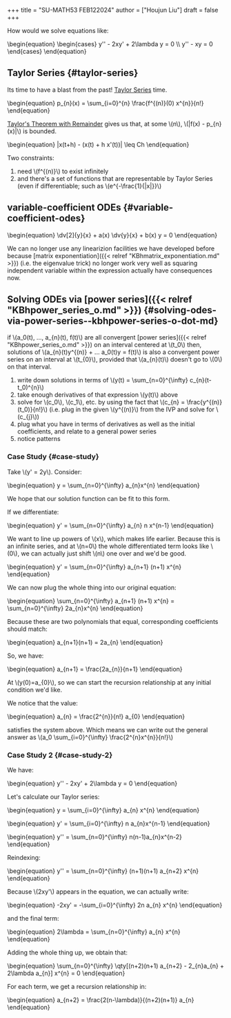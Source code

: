 +++
title = "SU-MATH53 FEB122024"
author = ["Houjun Liu"]
draft = false
+++

How would we solve equations like:

\begin{equation}
\begin{cases}
y'' - 2xy' + 2\lambda y = 0 \\\\
y'' - xy = 0
\end{cases}
\end{equation}


## Taylor Series {#taylor-series}

Its time to have a blast from the past! [Taylor Series](#taylor-series) time.

\begin{equation}
p\_{n}(x) = \sum\_{i=0}^{n} \frac{f^{(n)}(0) x^{n}}{n!}
\end{equation}

[Taylor's Theorem with Remainder](#taylor-series) gives us that, at some \\(n\\), \\(|f(x) - p\_{n}(x)|\\) is bounded.

\begin{equation}
|x(t+h) - (x(t) + h x'(t))| \leq Ch
\end{equation}

Two constraints:

1.  need \\(f^{(n)}\\) to exist infinitely
2.  and there's a set of functions that are representable by Taylor Series (even if differentiable; such as \\(e^{-\frac{1}{|x|}}\\)


## variable-coefficient ODEs {#variable-coefficient-odes}

\begin{equation}
\dv[2]{y}{x} + a(x) \dv{y}{x} + b(x) y = 0
\end{equation}

We can no longer use any linearizion facilities we have developed before because [matrix exponentiation]({{< relref "KBhmatrix_exponentiation.md" >}}) (i.e. the eigenvalue trick) no longer work very well as squaring independent variable within the expression actually have consequences now.


## Solving ODEs via [power series]({{< relref "KBhpower_series_o.md" >}}) {#solving-odes-via-power-series--kbhpower-series-o-dot-md}

if \\(a\_0(t), ..., a\_{n}(t), f(t)\\) are all convergent [power series]({{< relref "KBhpower_series_o.md" >}}) on an interval centered at \\(t\_0\\) then, solutions of \\(a\_{n}(t)y^{(n)} + ... a\_0(t)y = f(t)\\) is also a convergent power series on an interval at \\(t\_{0}\\), provided that \\(a\_{n}(t)\\) doesn't go to \\(0\\) on that interval.

1.  write down solutions in terms of \\(y(t) = \sum\_{n=0}^{\infty} c\_{n}(t-t\_0)^{n}\\)
2.  take enough derivatives of that expression \\(y(t)\\) above
3.  solve for \\(c\_0\\), \\(c\_1\\), etc. by using the fact that \\(c\_{n} = \frac{y^{(n)}(t\_0)}{n!}\\) (i.e. plug in the given \\(y^{(n)}\\) from the IVP and solve for \\(c\_{j}\\))
4.  plug what you have in terms of derivatives as well as the initial coefficients, and relate to a general power series
5.  notice patterns


### Case Study {#case-study}

Take \\(y' = 2y\\). Consider:

\begin{equation}
y = \sum\_{n=0}^{\infty} a\_{n}x^{n}
\end{equation}

We hope that our solution function can be fit to this form.

If we differentiate:

\begin{equation}
y' = \sum\_{n=0}^{\infty} a\_{n} n x^{n-1}
\end{equation}

We want to line up powers of \\(x\\), which makes life earlier. Because this is an infinite series, and at \\(n=0\\) the whole differentiated term looks like \\(0\\), we can actually just shift \\(n\\) one over and we'd be good.

\begin{equation}
y' = \sum\_{n=0}^{\infty} a\_{n+1} (n+1) x^{n}
\end{equation}

We can now plug the whole thing into our original equation:

\begin{equation}
\sum\_{n=0}^{\infty} a\_{n+1} (n+1) x^{n} = \sum\_{n=0}^{\infty} 2a\_{n}x^{n}
\end{equation}

Because these are two polynomials that equal, corresponding coefficients should match:

\begin{equation}
a\_{n+1}(n+1) = 2a\_{n}
\end{equation}

So, we have:

\begin{equation}
a\_{n+1} = \frac{2a\_{n}}{n+1}
\end{equation}

At \\(y(0)=a\_{0}\\), so we can start the recursion relationship at any initial condition we'd like.

We notice that the value:

\begin{equation}
a\_{n} = \frac{2^{n}}{n!} a\_{0}
\end{equation}

satisfies the system above. Which means we can write out the general answer as \\(a\_0 \sum\_{i=0}^{\infty} \frac{2^{n}x^{n}}{n!}\\)


### Case Study 2 {#case-study-2}

We have:

\begin{equation}
y'' - 2xy' + 2\lambda y = 0
\end{equation}

Let's calculate our Taylor series:

\begin{equation}
y = \sum\_{i=0}^{\infty} a\_{n} x^{n}
\end{equation}

\begin{equation}
y' = \sum\_{i=0}^{\infty} n a\_{n}x^{n-1}
\end{equation}

\begin{equation}
y'' = \sum\_{n=0}^{\infty} n(n-1)a\_{n}x^{n-2}
\end{equation}

Reindexing:

\begin{equation}
y'' = \sum\_{n=0}^{\infty} (n+1)(n+1) a\_{n+2} x^{n}
\end{equation}

Because \\(2xy'\\) appears in the equation, we can actually write:

\begin{equation}
-2xy' = -\sum\_{i=0}^{\infty} 2n a\_{n} x^{n}
\end{equation}

and the final term:

\begin{equation}
2\lambda  = \sum\_{n=0}^{\infty} a\_{n} x^{n}
\end{equation}

Adding the whole thing up, we obtain that:

\begin{equation}
\sum\_{n=0}^{\infty} \qty[(n+2)(n+1) a\_{n+2} - 2\_{n}a\_{n} + 2\lambda a\_{n}] x^{n} = 0
\end{equation}

For each term, we get a recursion relationship in:

\begin{equation}
a\_{n+2} = \frac{2(n-\lambda)}{(n+2)(n+1)} a\_{n}
\end{equation}
